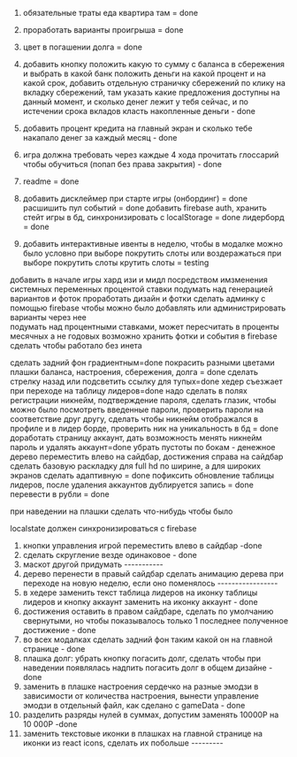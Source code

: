 1. обязательные траты еда квартира там = done
2. проработать варианты проигрыша = done
3. цвет в погашении долга  = done
4. добавить кнопку положить какую то сумму с баланса в сбережения и выбрать в какой банк положить деньги на какой процент и на какой срок, добавить отдельную страничку сбережений по клику на вкладку сбережений, там указать какие предложения доступны на данный момент, и сколько денег лежит у тебя сейчас, и по истечении срока вкладов класть накопленные деньги - done
5. добавить процент кредита на главный экран и сколько тебе накапало денег за каждый месяц - done
7. игра должна требовать через каждые 4 хода прочитать глоссарий чтобы обучиться (попап без права закрытия) - done
6. readme = done
9. добавить дисклеймер при старте игры (онбординг) = done 
расшишить пул событий = done
добавить firebase auth, хранить стейт игры в бд, синхронизировать с localStorage = done
лидерборд = done

8. добавить интерактивные ивенты в неделю, чтобы в модалке можно было условно при выборе покрутить слоты или воздеражаться при выборе покрутить слоты крутить слоты = testing


добавить в начале игры хард изи и мидл посредством имзменения системных переменных процентой ставки
подумать над генерацией вариантов и фоток
проработать дизайн и фотки
сделать админку с помощью firebase чтобы можно было добавлять или администрировать варианты через нее   
подумать над процентными ставками, может пересчитать в проценты месячных а не годовых
возможно хранить фотки и события в firebase
сделать чтобы работало без инета


сделать задний фон градиентным=done 
покрасить разными цветами плашки баланса, настроения, сбережения, долга = done
сделать стрелку назад или подсветить ссылку для тупых=done
хедер съезжает при переходе на таблицу лидеров=done
надо сделать в полях регистрации никнейм, подтверждение пароля, сделать глазик, чтобы можно было посмотреть введенные пароли, проверить пароли на соответствие друг другу, сделать чтобы никнейм отображался в профиле и в лидер борде, проверить ник на уникальность в бд = done
доработать страницу  аккаунт, дать возможность менять никнейм пароль и удалять аккаунт=done
убрать пустоты по бокам - денежное дерево переместить влево на сайдбар,  достижения справа на сайдбар   сделать базовую раскладку для full hd по ширине, а для широких экранов сделать адаптивную = done
пофиксить обновление таблицы лидеров, после удаления аккаунтов дублируется запись = done
перевести в рубли = done

при наведении на плашки сделать что-нибудь чтобы было   


localstate должен синхронизироваться с firebase

1. кнопки управления игрой переместить влево в сайдбар -done
2. сделать скругление  везде одинаковое - done
3. маскот другой придумать -----------
4. дерево перенести в правый сайдбар сделать анимацию дерева при переходе на новую неделю, если оно поменялось -----------------
5. в хедере заменить текст таблица лидеров на иконку таблицы лидеров и кнопку аккаунт заменить на иконку аккаунт - done
6. достижения оставить в правом сайдбаре, сделать по умолчанию свернутыми, но чтобы показывалось только 1 последнее полученное  достижение - done
7. во всех модалках сделать задний фон таким какой он на главной странице - done
8. плашка долг: убрать кнопку погасить долг, сделать чтобы при наведении появлялась  надпить погасить долг в общем дизайне - done
9. заменить в плашке настроения сердечко на разные эмодзи в зависимости от количества настроения, вынести управление эмодзи в отдельный файл, как сделано с gameData - done
10. разделить разряды нулей в суммах, допустим заменять 10000Р на 10 000Р -done
11. заменить текстовые иконки в плашках на главной странице на иконки из react icons, сделать их побольше ---------

